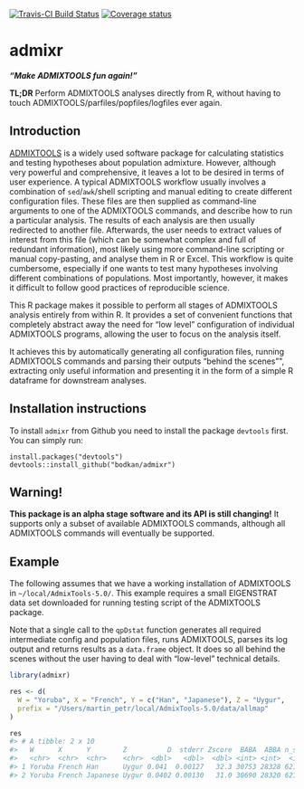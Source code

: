 
<!-- README.md is generated from README.Rmd. Please edit that file -->

[![Travis-CI Build
Status](https://travis-ci.org/bodkan/admixr.svg?branch=master)](https://travis-ci.org/bodkan/admixr)
[![Coverage
status](https://codecov.io/gh/bodkan/admixr/branch/master/graph/badge.svg)](https://codecov.io/github/bodkan/admixr?branch=master)

# admixr

***“Make ADMIXTOOLS fun again\!”***

**TL;DR** Perform ADMIXTOOLS analyses directly from R, without having to
touch ADMIXTOOLS/parfiles/popfiles/logfiles ever again.

## Introduction

[ADMIXTOOLS](http://www.genetics.org/content/192/3/1065) is a widely
used software package for calculating statistics and testing hypotheses
about population admixture. However, although very powerful and
comprehensive, it leaves a lot to be desired in terms of user
experience. A typical ADMIXTOOLS workflow usually involves a combination
of `sed`/`awk`/shell scripting and manual editing to create different
configuration files. These files are then supplied as command-line
arguments to one of the ADMIXTOOLS commands, and describe how to run a
particular analysis. The results of each analysis are then usually
redirected to another file. Afterwards, the user needs to extract values
of interest from this file (which can be somewhat complex and full of
redundant information), most likely using more command-line scripting or
manual copy-pasting, and analyse them in R or Excel. This workflow is
quite cumbersome, especially if one wants to test many hypotheses
involving different combinations of populations. Most importantly,
however, it makes it difficult to follow good practices of reproducible
science.

This R package makes it possible to perform all stages of ADMIXTOOLS
analysis entirely from within R. It provides a set of convenient
functions that completely abstract away the need for “low level”
configuration of individual ADMIXTOOLS programs, allowing the user to
focus on the analysis itself.

It achieves this by automatically generating all configuration files,
running ADMIXTOOLS commands and parsing their outputs “behind the
scenes”", extracting only useful information and presenting it in the
form of a simple R dataframe for downstream analyses.

## Installation instructions

To install `admixr` from Github you need to install the package
`devtools` first. You can simply run:

    install.packages("devtools")
    devtools::install_github("bodkan/admixr")

## Warning\!

**This package is an alpha stage software and its API is still
changing\!** It supports only a subset of available ADMIXTOOLS commands,
although all ADMIXTOOLS commands will eventually be supported.

## Example

The following assumes that we have a working installation of ADMIXTOOLS
in `~/local/AdmixTools-5.0/`. This example requires a small EIGENSTRAT
data set downloaded for running testing script of the ADMIXTOOLS
package.

Note that a single call to the `qpDstat` function generates all required
intermediate config and population files, runs ADMIXTOOLS, parses its
log output and returns results as a `data.frame` object. It does so all
behind the scenes without the user having to deal with “low-level”
technical details.

``` r
library(admixr)

res <- d(
  W = "Yoruba", X = "French", Y = c("Han", "Japanese"), Z = "Uygur",
  prefix = "/Users/martin_petr/local/AdmixTools-5.0/data/allmap"
)

res
#> # A tibble: 2 x 10
#>   W      X      Y        Z          D  stderr Zscore  BABA  ABBA n_snps
#>   <chr>  <chr>  <chr>    <chr>  <dbl>   <dbl>  <dbl> <int> <int>  <int>
#> 1 Yoruba French Han      Uygur 0.041  0.00127   32.3 30753 28328 621026
#> 2 Yoruba French Japanese Uygur 0.0402 0.00130   31.0 30690 28320 621026
```
